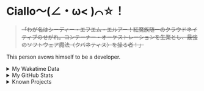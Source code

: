 # Ciallo～(∠・ω< )⌒☆！

> ~~「わが名はシーディー・エフエム・エルアー！紅魔族随一のクラウドネイティブのせがれ。コンテーナー・オーケストレーションを生業とし、最強のソフトウェア魔法〈クバネティス〉を操る者！」~~

This person avows himself to be a developer.

<details>

<summary>My Wakatime Data</summary>

<!--START_SECTION:waka-->
![Lines of code](https://img.shields.io/badge/From%20Hello%20World%20I%27ve%20Written-8.9%20million%20lines%20of%20code-blue)

**🐱 My GitHub Data** 

> 📦 790.8 kB Used in GitHub's Storage 
 > 
> 🏆 1,017 Contributions in the Year 2024
 > 
> 🚫 Not Opted to Hire
 > 
> 📜 93 Public Repositories 
 > 
> 🔑 31 Private Repositories 
 > 
**I'm an Early 🐤** 

```text
🌞 Morning                2279 commits        ██████░░░░░░░░░░░░░░░░░░░   23.88 % 
🌆 Daytime                4148 commits        ███████████░░░░░░░░░░░░░░   43.46 % 
🌃 Evening                3043 commits        ████████░░░░░░░░░░░░░░░░░   31.88 % 
🌙 Night                  75 commits          ░░░░░░░░░░░░░░░░░░░░░░░░░   00.79 % 
```
📅 **I'm Most Productive on Wednesday** 

```text
Monday                   1192 commits        ███░░░░░░░░░░░░░░░░░░░░░░   12.49 % 
Tuesday                  1690 commits        ████░░░░░░░░░░░░░░░░░░░░░   17.71 % 
Wednesday                1719 commits        █████░░░░░░░░░░░░░░░░░░░░   18.01 % 
Thursday                 1370 commits        ████░░░░░░░░░░░░░░░░░░░░░   14.35 % 
Friday                   1430 commits        ████░░░░░░░░░░░░░░░░░░░░░   14.98 % 
Saturday                 1150 commits        ███░░░░░░░░░░░░░░░░░░░░░░   12.05 % 
Sunday                   994 commits         ███░░░░░░░░░░░░░░░░░░░░░░   10.41 % 
```


**I Mostly Code in Go** 

```text
Go                       36 repos            █████████░░░░░░░░░░░░░░░░   34.29 % 
Vue                      6 repos             █░░░░░░░░░░░░░░░░░░░░░░░░   05.71 % 
Swift                    5 repos             █░░░░░░░░░░░░░░░░░░░░░░░░   04.76 % 
Rust                     3 repos             █░░░░░░░░░░░░░░░░░░░░░░░░   02.86 % 
Shell                    2 repos             ░░░░░░░░░░░░░░░░░░░░░░░░░   01.90 % 
```




 Last Updated on 14/09/2024 01:31:51 UTC
<!--END_SECTION:waka-->

</details>

<details>
 
 <summary>My GitHub Stats</summary>

[![CDFMLR's github stats](https://github-readme-stats.vercel.app/api?username=cdfmlr&count_private=true&show_icons=true)](https://github.com/anuraghazra/github-readme-stats)
 
</details>

<details>

<summary>Known Projects</summary>

[![Star History Chart](https://api.star-history.com/svg?repos=cdfmlr/pyflowchart,cdfmlr/muvtuber,cdfmlr/crud,cdfmlr/murecom-verse-1,cdfmlr/murecom-intro&type=Date)](https://star-history.com/#cdfmlr/pyflowchart&cdfmlr/muvtuber&cdfmlr/crud&cdfmlr/murecom-verse-1&cdfmlr/murecom-intro&Date)

 </details>
